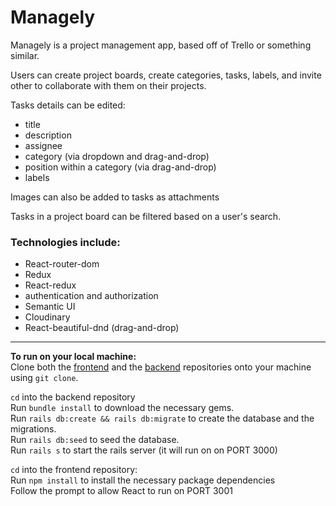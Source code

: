 # Managely

Managely is a project management app, based off of Trello or something similar.

Users can create project boards, create categories, tasks, labels, and invite other to collaborate with them on their projects.

Tasks details can be edited:
- title
- description
- assignee
- category (via dropdown and drag-and-drop)
- position within a category (via drag-and-drop)
- labels

Images can also be added to tasks as attachments

Tasks in a project board can be filtered based on a user's search.


### Technologies include:

- React-router-dom
- Redux
- React-redux
- authentication and authorization
- Semantic UI
- Cloudinary
- React-beautiful-dnd (drag-and-drop)
---

__To run on your local machine:__  
Clone both the [frontend](https://github.com/elishevaelbaz/project-manager-client) and the [backend](https://github.com/elishevaelbaz/project-manager-api) repositories onto your machine using `git clone`.  

`cd` into the backend repository  
Run `bundle install` to download the necessary gems.  
Run `rails db:create && rails db:migrate` to create the database and the migrations.  
Run `rails db:seed` to seed the database.  
Run `rails s` to start the rails server (it will run on on PORT 3000)  

`cd` into the frontend repository:  
Run `npm install` to install the necessary package dependencies  
Follow the prompt to allow React to run on PORT 3001  

